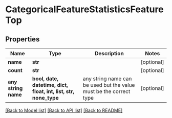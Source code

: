 # CategoricalFeatureStatisticsFeatureTop


## Properties
Name | Type | Description | Notes
------------ | ------------- | ------------- | -------------
**name** | **str** |  | [optional] 
**count** | **str** |  | [optional] 
**any string name** | **bool, date, datetime, dict, float, int, list, str, none_type** | any string name can be used but the value must be the correct type | [optional]

[[Back to Model list]](../README.md#documentation-for-models) [[Back to API list]](../README.md#documentation-for-api-endpoints) [[Back to README]](../README.md)


